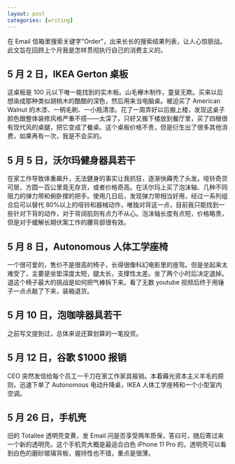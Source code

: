 ```yaml
---
layout: post
categories: [writing]
---
```


在 Email 信箱里搜索关键字"Order"，出来长长的搜索结果列表，让人心惊胆战。此文旨在回顾上个月我是怎样贯彻执行自己的消费主义的。

## 5 月 2 日，IKEA Gerton 桌板

这桌板是 100 元以下唯一能找到的实木板。山毛欅木制作，童叟无欺。买来以后想染成那种类似胡桃木的酷酷的深色，然后用来当电脑桌。被迫买了 American Walnut 的木漆、一柄毛刷、一小瓶清漆。花了一周弄好以后搬上楼，发现这桌子颜色跟整体装修风格严重不搭——太深了。只好又搬下楼放到餐厅里，买了四根很有现代风的桌腿，把它变成了餐桌。这个桌板价格不贵，但是衍生出了很多其他消费，如果再有一次，我是不会买的。

## 5 月 5 日，沃尔玛健身器具若干

在家工作导致体重飙升，无法健身的事实让我抓狂，逐渐快薅秃了头发。哑铃奇货可居，方圆一百公里竟无存货，或者价格奇高。在沃尔玛上买了泡沫轴、几种不同阻力的弹力带和俯卧撑的把手。使用几日后，发现弹力带相当好用，经过一系列组合后可以替代 80%以上的哑铃和器械动作，唯独对背这一点，目前我只能找到一些针对下背的动作，对于背阔肌则有点力不从心。泡沫轴长度有点短，价格略贵，但是对于缓解长期伏案工作的腰背部很有效。

## 5 月 8 日，Autonomous 人体工学座椅

一个很可爱的，售价不是很高的椅子，长得很像科幻电影里的座驾。但是坐起来太难受了，主要是坐垫深度太短，腿太长，支撑性太差。坐了两个小时后决定退掉。退这个椅子最大的挑战是如何把气棒拆下来。看了无数 youtube 视频后终于用锤子一点点敲了下来，装箱退货。

## 5 月 10 日，泡咖啡器具若干

之前写文提到过，总体来说还算划算的一笔投资。

## 5 月 12 日，谷歌 $1000 报销

CEO 突然发信给每个员工一千刀在家工作家具报销。本着薅光资本主义羊毛的原则，迅速下单了 Autonomous 电动升降桌，IKEA 人体工学座椅和一个小型室内空调。

## 5 月 26 日，手机壳

旧的 Totallee 透明壳变黄，发 Email 问是否享受两年质保，答曰可，随后寄过来一个新的透明壳。这个手机壳大概是最适合白色 iPhone 11 Pro 的，透明壳可以看到白色的磨砂玻璃背板，握持性也不错，重点是很薄。
